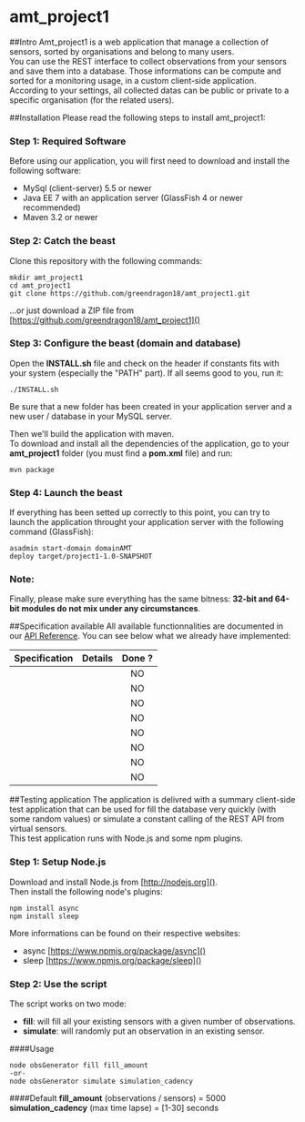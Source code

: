 amt_project1
============

##Intro
Amt_project1 is a web application that manage a collection of sensors, sorted by organisations and belong to many users.  
You can use the REST interface to collect observations from your sensors and save them into a database. Those informations can be compute and sorted for a monitoring usage, in a custom client-side application.  
According to your settings, all collected datas can be public or private to a specific organisation (for the related users).

##Installation
Please read the following steps to install amt_project1:

### Step 1: Required Software
Before using our application, you will first need to download and install the following software:  

- MySql (client-server) 5.5 or newer  
- Java EE 7 with an application server (GlassFish 4 or newer recommended)  
- Maven 3.2 or newer

### Step 2: Catch the beast
Clone this repository with the following commands:  

```
mkdir amt_project1
cd amt_project1
git clone https://github.com/greendragon18/amt_project1.git
```
...or just download a ZIP file from [https://github.com/greendragon18/amt_project1]()

### Step 3: Configure the beast (domain and database)
Open the **INSTALL.sh** file and check on the header if constants fits with your system (especially the "PATH" part). If all seems good to you, run it:

```
./INSTALL.sh
```  
Be sure that a new folder has been created in your application server and a new user / database in your MySQL server.  

Then we'll build the application with maven.  
To download and install all the dependencies of the application, go to your **amt_project1** folder (you must find a **pom.xml** file) and run:

```
mvn package
```

### Step 4: Launch the beast
If everything has been setted up correctly to this point, you can try to launch the application throught your application server with the following command (GlassFish):

```
asadmin start-domain domainAMT  
deploy target/project1-1.0-SNAPSHOT
```
### Note:
Finally, please make sure everything has the same bitness: **32-bit and 64-bit modules do not mix under any circumstances**.

##Specification available
All available functionnalities are documented in our [API Reference](). You can see below what we already have implemented:

Specification               | Details                                       | Done ?
--------------------------- | :-------------------------------------------- | :----:
            |  | NO
            |  | NO
            |  | NO
            |  | NO
            |  | NO
            |  | NO
            |  | NO
            |  | NO


##Testing application
The application is delivred with a summary client-side test application that can be used for fill the database very quickly (with some random values) or simulate a constant calling of the REST API from virtual sensors.  
This test application runs with Node.js and some npm plugins.
### Step 1: Setup Node.js
Download and install Node.js from [http://nodejs.org]().  
Then install the following node's plugins:

```
npm install async
npm install sleep
```

More informations can be found on their respective websites:  

- async [https://www.npmjs.org/package/async]()  
- sleep [https://www.npmjs.org/package/sleep]()

### Step 2: Use the script
The script works on two mode:  

- **fill**: will fill all your existing sensors with a given number of observations.  
- **simulate**: will randomly put an observation in an existing sensor.  

####Usage

```
node obsGenerator fill fill_amount  
-or-
node obsGenerator simulate simulation_cadency
```

####Default
**fill_amount** (observations / sensors) = 5000  
**simulation_cadency** (max time lapse) = [1-30] seconds
